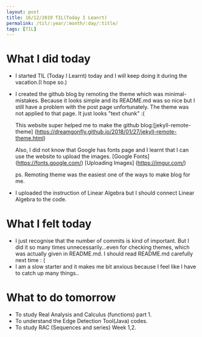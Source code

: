 ```yaml
---
layout: post
title: 16/12/2019 TIL(Today I Leanrt)
permalink: /til/:year/:month/:day/:title/
tags: [TIL]
---
```


# What I did today
- I started TIL (Today I Learnt) today and I will keep doing it during the vacation.(I hope so.)
  
- I created the github blog by remoting the theme which was minimal-mistakes. 
  Because it looks simple and its README.md was so nice but I still have a problem with the post page unfortunately.
  The theme was not applied to that page. It just looks "text chunk" :(
  
  This website super helped me to make the github blog:[jekyll-remote-theme] (https://dreamgonfly.github.io/2018/01/27/jekyll-remote-theme.html)
  
  Also, I did not know that Google has fonts page and I learnt that I can use the website to upload the images.
  [Google Fonts] (https://fonts.google.com/)
  [Uploading Images] (https://imgur.com/)
  
  ps. Remoting theme was the easiest one of the ways to make blog for me.
  
 - I uploaded the instruction of Linear Algebra but I should connect Linear Algebra to the code.
 
 # What I felt today
 - I just recognise that the number of commits is kind of important. But I did it so many times unnecessarily...even for checking themes,
   which was actually given in README.md. I should read README.md carefully next time : (
 - I am a slow starter and it makes me bit anxious because I feel like I have to catch up many things..
 
 # What to do tomorrow
 - To study Real Analysis and Calculus (functions) part 1.
 - To understand the Edge Detection Tool(Java) codes.
 - To study RAC (Sequences and series) Week 1,2.
 
